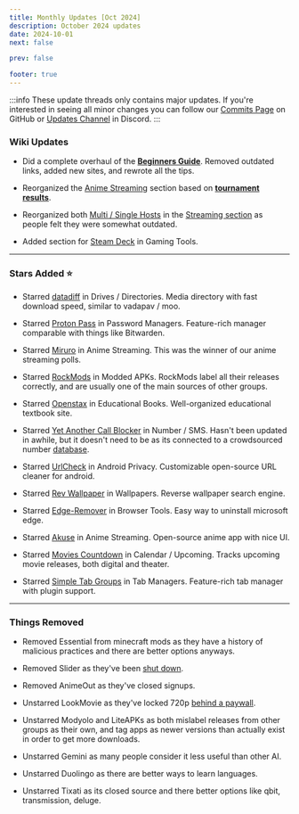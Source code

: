 ```yaml
---
title: Monthly Updates [Oct 2024]
description: October 2024 updates
date: 2024-10-01
next: false

prev: false

footer: true
---
```


<Post authors="nbats"/>

:::info
These update threads only contains major updates. If you're interested
in seeing all minor changes you can follow our
[Commits Page](https://github.com/fmhy/FMHYedit/commits/main) on GitHub or
[Updates Channel](https://redd.it/17f8msf) in Discord.
:::

### Wiki Updates

- Did a complete overhaul of the **[Beginners Guide](https://fmhy.net/beginners-guide)**. Removed outdated links, added new sites, and rewrote all the tips.

- Reorganized the [Anime Streaming](https://fmhy.net/videopiracyguide#anime-streaming) section based on **[tournament results](https://challonge.com/Anime_Streaming.svg)**.

- Reorganized both [Multi / Single Hosts](https://ibb.co/X7SC3f8) in the [Streaming section](https://fmhy.net/videopiracyguide) as people felt they were somewhat outdated.

- Added section for [Steam Deck](https://fmhy.net/gaming-tools#steam-deck) in Gaming Tools.

---

### Stars Added ⭐

- Starred [datadiff](https://fmhy.net/videopiracyguide#drives-directories) in Drives / Directories. Media directory with fast download speed, similar to vadapav / moo.

- Starred [Proton Pass](https://fmhy.net/internet-tools#password-managers) in Password Managers. Feature-rich manager comparable with things like Bitwarden.

- Starred [Miruro](https://fmhy.net/videopiracyguide#anime-streaming) in Anime Streaming. This was the winner of our anime streaming polls.

- Starred [RockMods](https://fmhy.net/android-iosguide#modded-apks) in Modded APKs. RockMods label all their releases correctly, and are usually one of the main sources of other groups.

- Starred [Openstax](https://fmhy.net/readingpiracyguide#educational-books) in Educational Books. Well-organized educational textbook site.

- Starred [Yet Another Call Blocker](https://fmhy.net/android-iosguide#number-sms) in Number / SMS. Hasn't been updated in awhile, but it doesn't need to be as its connected to a crowdsourced number [database](https://www.shouldianswer.com/).

- Starred [UrlCheck](https://fmhy.net/android-iosguide#android-privacy) in Android Privacy. Customizable open-source URL cleaner for android.

- Starred [Rev Wallpaper](https://fmhy.net/system-tools#wallpapers) in Wallpapers. Reverse wallpaper search engine.

- Starred [Edge-Remover](https://fmhy.net/internet-tools#browser-tools) in Browser Tools. Easy way to uninstall microsoft edge.

- Starred [Akuse](https://fmhy.net/videopiracyguide#anime-streaming) in Anime Streaming. Open-source anime app with nice UI.

- Starred [Movies Countdown](https://fmhy.net/videopiracyguide#calendar-upcoming) in Calendar / Upcoming. Tracks upcoming movie releases, both digital and theater.

- Starred [Simple Tab Groups](https://fmhy.net/storage#tab-managers) in Tab Managers. Feature-rich tab manager with plugin support.

---

### Things Removed

- Removed Essential from minecraft mods as they have a history of malicious practices and there are better options anyways.

- Removed Slider as they've been [shut down](https://ibb.co/NnY4M8b).

- Removed AnimeOut as they've closed signups. 

- Unstarred LookMovie as they've locked 720p [behind a paywall](https://ibb.co/9W50NTg). 

- Unstarred Modyolo and LiteAPKs as both mislabel releases from other groups as their own, and tag apps as newer versions than actually exist in order to get more downloads.

- Unstarred Gemini as many people consider it less useful than other AI.

* Unstarred Duolingo as there are better ways to learn languages.

* Unstarred Tixati as its closed source and there better options like qbit, transmission, deluge.
